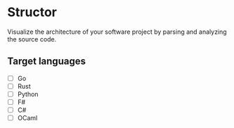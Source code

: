 # Structor

Visualize the architecture of your software project by parsing and analyzing the source code.

## Target languages

- [ ] Go
- [ ] Rust
- [ ] Python
- [ ] F#
- [ ] C#
- [ ] OCaml